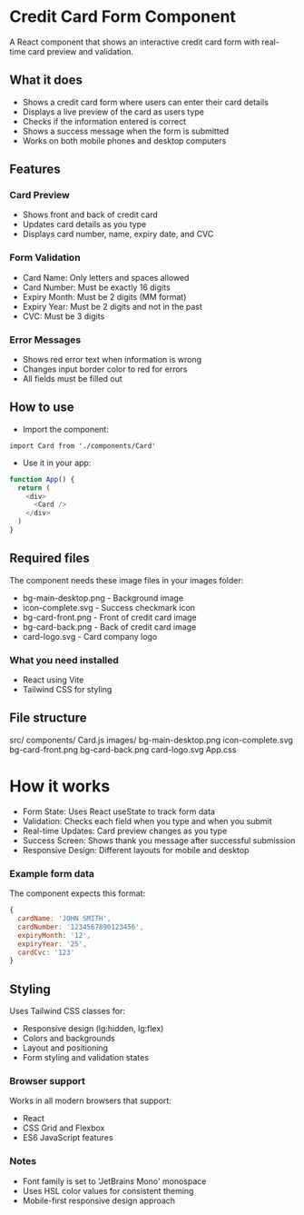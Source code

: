 # Credit Card Form Component
A React component that shows an interactive credit card form with real-time card preview and validation.

## What it does
- Shows a credit card form where users can enter their card details
- Displays a live preview of the card as users type
- Checks if the information entered is correct
- Shows a success message when the form is submitted
- Works on both mobile phones and desktop computers

## Features
### Card Preview
- Shows front and back of credit card
- Updates card details as you type
- Displays card number, name, expiry date, and CVC

### Form Validation

- Card Name: Only letters and spaces allowed
- Card Number: Must be exactly 16 digits
- Expiry Month: Must be 2 digits (MM format)
- Expiry Year: Must be 2 digits and not in the past
- CVC: Must be 3 digits

### Error Messages

- Shows red error text when information is wrong
- Changes input border color to red for errors
- All fields must be filled out

## How to use

- Import the component:

`import Card from './components/Card'`


- Use it in your app:
```javascript
function App() {
  return (
    <div>
      <Card />
    </div>
  )
}
```

## Required files
The component needs these image files in your images folder:

- bg-main-desktop.png - Background image
- icon-complete.svg - Success checkmark icon
- bg-card-front.png - Front of credit card image
- bg-card-back.png - Back of credit card image
- card-logo.svg - Card company logo

### What you need installed
- React using Vite
- Tailwind CSS for styling

## File structure
src/
  components/
    Card.js
  images/
    bg-main-desktop.png
    icon-complete.svg
    bg-card-front.png
    bg-card-back.png
    card-logo.svg
  App.css

# How it works

- Form State: Uses React useState to track form data
- Validation: Checks each field when you type and when you submit
- Real-time Updates: Card preview changes as you type
- Success Screen: Shows thank you message after successful submission
- Responsive Design: Different layouts for mobile and desktop

### Example form data
The component expects this format:

```javascript
{
  cardName: 'JOHN SMITH',
  cardNumber: '1234567890123456',
  expiryMonth: '12',
  expiryYear: '25',
  cardCvc: '123'
}
```

## Styling
Uses Tailwind CSS classes for:

- Responsive design (lg:hidden, lg:flex)
- Colors and backgrounds
- Layout and positioning
- Form styling and validation states

### Browser support
Works in all modern browsers that support:

- React
- CSS Grid and Flexbox
- ES6 JavaScript features

### Notes

- Font family is set to 'JetBrains Mono' monospace
- Uses HSL color values for consistent theming
- Mobile-first responsive design approach
